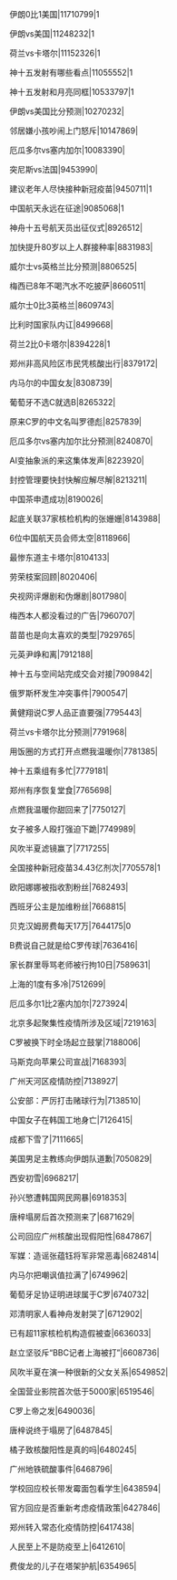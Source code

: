 伊朗0比1美国|11710799|1

伊朗vs美国|11248232|1

荷兰vs卡塔尔|11152326|1

神十五发射有哪些看点|11055552|1

神十五发射和月亮同框|10533797|1

伊朗vs美国比分预测|10270232|

邻居嫌小孩吵闹上门怒斥|10147869|

厄瓜多尔vs塞内加尔|10083390|

突尼斯vs法国|9453990|

建议老年人尽快接种新冠疫苗|9450711|1

中国航天永远在征途|9085068|1

神舟十五号航天员出征仪式|8926512|

加快提升80岁以上人群接种率|8831983|

威尔士vs英格兰比分预测|8806525|

梅西已8年不喝汽水不吃披萨|8660511|

威尔士0比3英格兰|8609743|

比利时国家队内讧|8499668|

荷兰2比0卡塔尔|8394228|1

郑州非高风险区市民凭核酸出行|8379172|

内马尔的中国女友|8308739|

葡萄牙不选C就选B|8265322|

原来C罗的中文名叫罗德彪|8257839|

厄瓜多尔vs塞内加尔比分预测|8240870|

AI变抽象派的来这集体发声|8223920|

封控管理要快封快解应解尽解|8213211|

中国茶申遗成功|8190026|

起底关联37家核检机构的张姗姗|8143988|

6位中国航天员会师太空|8118966|

最惨东道主卡塔尔|8104133|

劳荣枝案回顾|8020406|

央视网评爆剧和伪爆剧|8017980|

梅西本人都没看过的广告|7960707|

苗苗也是向太喜欢的类型|7929765|

元英尹峥和离|7912188|

神十五与空间站完成交会对接|7909842|

俄罗斯杯发生冲突事件|7900547|

黄健翔说C罗人品正直要强|7795443|

荷兰vs卡塔尔比分预测|7791968|

用饭圈的方式打开点燃我温暖你|7781385|

神十五乘组有多忙|7779181|

郑州有序恢复堂食|7765698|

点燃我温暖你甜回来了|7750127|

女子被多人殴打强迫下跪|7749989|

风吹半夏滤镜赢了|7717255|

全国接种新冠疫苗34.43亿剂次|7705578|1

欧阳娜娜被指收割粉丝|7682493|

西班牙公主是加维粉丝|7668815|

贝克汉姆房费每天17万|7644175|0

B费说自己就是给C罗传球|7636416|

家长群里辱骂老师被行拘10日|7589631|

上海的1度有多冷|7512699|

厄瓜多尔1比2塞内加尔|7273924|

北京多起聚集性疫情所涉及区域|7219163|

C罗被换下时全场起立鼓掌|7188006|

马斯克向苹果公司宣战|7168393|

广州天河区疫情防控|7138927|

公安部：严厉打击赌球行为|7138510|

中国女子在韩国工地身亡|7126415|

成都下雪了|7111665|

美国男足主教练向伊朗队道歉|7050829|

西安初雪|6968217|

孙兴慜遭韩国网民网暴|6918353|

唐梓塌房后首次预测来了|6871629|

公司回应广州核酸出现假阳性|6847867|

军媒：造谣张蕴钰将军非常恶毒|6824814|

内马尔把嘲讽值拉满了|6749962|

葡萄牙足协证明进球属于C罗|6740732|

邓清明家人看神舟发射哭了|6712902|

已有超11家核检机构造假被查|6636033|

赵立坚驳斥“BBC记者上海被打”|6608736|

风吹半夏在演一种很新的父女关系|6549852|

全国营业影院首次低于5000家|6519546|

C罗上帝之发|6490036|

唐梓说终于塌房了|6487845|

橘子致核酸阳性是真的吗|6480245|

广州地铁硫酸事件|6468796|

学校回应校长带发霉面包看学生|6438594|

官方回应是否重新考虑疫情政策|6427846|

郑州转入常态化疫情防控|6417438|

人民至上不是防疫至上|6412610|

费俊龙的儿子在塔架护航|6354965|

